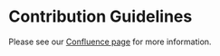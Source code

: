 # Contribution Guidelines

Please see our
[Confluence page](https://confluence.puppetlabs.com/display/PI/Contributing+to+Data+Platform+Team+Projects)
for more information.
